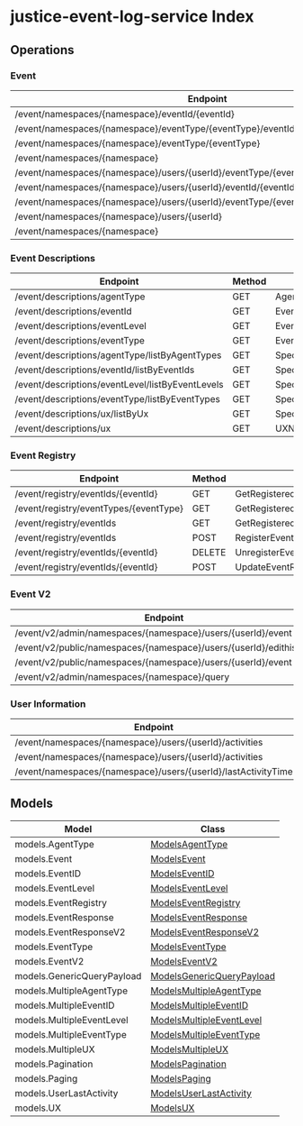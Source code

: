 [//]: # (<< template file: justice_py_sdk_codegen/__main__.py)

# justice-event-log-service Index


## Operations

### Event
| Endpoint | Method | ID | Class | Wrapper |
|---|---|---|---|---|
| /event/namespaces/{namespace}/eventId/{eventId} | GET | GetEventByEventIDHandler | [GetEventByEventIDHandler](../accelbyte_py_sdk/api/eventlog/operations/event/get_event_by_event_id_handler.py) | [get_event_by_event_id_handler](../accelbyte_py_sdk/api/eventlog/wrappers/_event.py) |
| /event/namespaces/{namespace}/eventType/{eventType}/eventId/{eventId} | GET | GetEventByEventTypeAndEventIDHandler | [GetEventByEventTypeAndEventIDHandler](../accelbyte_py_sdk/api/eventlog/operations/event/get_event_by_event_type_and_event_id_handler.py) | [get_event_by_event_type_and_event_id_handler](../accelbyte_py_sdk/api/eventlog/wrappers/_event.py) |
| /event/namespaces/{namespace}/eventType/{eventType} | GET | GetEventByEventTypeHandler | [GetEventByEventTypeHandler](../accelbyte_py_sdk/api/eventlog/operations/event/get_event_by_event_type_handler.py) | [get_event_by_event_type_handler](../accelbyte_py_sdk/api/eventlog/wrappers/_event.py) |
| /event/namespaces/{namespace} | GET | GetEventByNamespaceHandler | [GetEventByNamespaceHandler](../accelbyte_py_sdk/api/eventlog/operations/event/get_event_by_namespace_handler.py) | [get_event_by_namespace_handler](../accelbyte_py_sdk/api/eventlog/wrappers/_event.py) |
| /event/namespaces/{namespace}/users/{userId}/eventType/{eventType}/eventId/{eventId} | GET | GetEventByUserEventIDAndEventTypeHandler | [GetEventByUserEventIDAndEventTypeHandler](../accelbyte_py_sdk/api/eventlog/operations/event/get_event_by_user_event_id_and_event_type_handler.py) | [get_event_by_user_event_id_and_event_type_handler](../accelbyte_py_sdk/api/eventlog/wrappers/_event.py) |
| /event/namespaces/{namespace}/users/{userId}/eventId/{eventId} | GET | GetEventByUserIDAndEventIDHandler | [GetEventByUserIDAndEventIDHandler](../accelbyte_py_sdk/api/eventlog/operations/event/get_event_by_user_id_and_event_id_handler.py) | [get_event_by_user_id_and_event_id_handler](../accelbyte_py_sdk/api/eventlog/wrappers/_event.py) |
| /event/namespaces/{namespace}/users/{userId}/eventType/{eventType} | GET | GetEventByUserIDAndEventTypeHandler | [GetEventByUserIDAndEventTypeHandler](../accelbyte_py_sdk/api/eventlog/operations/event/get_event_by_user_id_and_event_type_handler.py) | [get_event_by_user_id_and_event_type_handler](../accelbyte_py_sdk/api/eventlog/wrappers/_event.py) |
| /event/namespaces/{namespace}/users/{userId} | GET | GetEventByUserIDHandler | [GetEventByUserIDHandler](../accelbyte_py_sdk/api/eventlog/operations/event/get_event_by_user_id_handler.py) | [get_event_by_user_id_handler](../accelbyte_py_sdk/api/eventlog/wrappers/_event.py) |
| /event/namespaces/{namespace} | POST | PostEventHandler | [PostEventHandler](../accelbyte_py_sdk/api/eventlog/operations/event/post_event_handler.py) | [post_event_handler](../accelbyte_py_sdk/api/eventlog/wrappers/_event.py) |

### Event Descriptions
| Endpoint | Method | ID | Class | Wrapper |
|---|---|---|---|---|
| /event/descriptions/agentType | GET | AgentTypeDescriptionHandler | [AgentTypeDescriptionHandler](../accelbyte_py_sdk/api/eventlog/operations/event_descriptions/agent_type_description_handler.py) | [agent_type_description_handler](../accelbyte_py_sdk/api/eventlog/wrappers/_event_descriptions.py) |
| /event/descriptions/eventId | GET | EventIDDescriptionHandler | [EventIDDescriptionHandler](../accelbyte_py_sdk/api/eventlog/operations/event_descriptions/event_id_description_handler.py) | [event_id_description_handler](../accelbyte_py_sdk/api/eventlog/wrappers/_event_descriptions.py) |
| /event/descriptions/eventLevel | GET | EventLevelDescriptionHandler | [EventLevelDescriptionHandler](../accelbyte_py_sdk/api/eventlog/operations/event_descriptions/event_level_description_handler.py) | [event_level_description_handler](../accelbyte_py_sdk/api/eventlog/wrappers/_event_descriptions.py) |
| /event/descriptions/eventType | GET | EventTypeDescriptionHandler | [EventTypeDescriptionHandler](../accelbyte_py_sdk/api/eventlog/operations/event_descriptions/event_type_description_handler.py) | [event_type_description_handler](../accelbyte_py_sdk/api/eventlog/wrappers/_event_descriptions.py) |
| /event/descriptions/agentType/listByAgentTypes | GET | SpecificAgentTypeDescriptionHandler | [SpecificAgentTypeDescriptionHandler](../accelbyte_py_sdk/api/eventlog/operations/event_descriptions/specific_agent_type_description_handler.py) | [specific_agent_type_description_handler](../accelbyte_py_sdk/api/eventlog/wrappers/_event_descriptions.py) |
| /event/descriptions/eventId/listByEventIds | GET | SpecificEventIDDescriptionHandler | [SpecificEventIDDescriptionHandler](../accelbyte_py_sdk/api/eventlog/operations/event_descriptions/specific_event_id_description_handler.py) | [specific_event_id_description_handler](../accelbyte_py_sdk/api/eventlog/wrappers/_event_descriptions.py) |
| /event/descriptions/eventLevel/listByEventLevels | GET | SpecificEventLevelDescriptionHandler | [SpecificEventLevelDescriptionHandler](../accelbyte_py_sdk/api/eventlog/operations/event_descriptions/specific_event_level_description_handler.py) | [specific_event_level_description_handler](../accelbyte_py_sdk/api/eventlog/wrappers/_event_descriptions.py) |
| /event/descriptions/eventType/listByEventTypes | GET | SpecificEventTypeDescriptionHandler | [SpecificEventTypeDescriptionHandler](../accelbyte_py_sdk/api/eventlog/operations/event_descriptions/specific_event_type_description_handler.py) | [specific_event_type_description_handler](../accelbyte_py_sdk/api/eventlog/wrappers/_event_descriptions.py) |
| /event/descriptions/ux/listByUx | GET | SpecificUXDescriptionHandler | [SpecificUXDescriptionHandler](../accelbyte_py_sdk/api/eventlog/operations/event_descriptions/specific_ux_description_handler.py) | [specific_ux_description_handler](../accelbyte_py_sdk/api/eventlog/wrappers/_event_descriptions.py) |
| /event/descriptions/ux | GET | UXNameDescriptionHandler | [UXNameDescriptionHandler](../accelbyte_py_sdk/api/eventlog/operations/event_descriptions/ux_name_description_handler.py) | [ux_name_description_handler](../accelbyte_py_sdk/api/eventlog/wrappers/_event_descriptions.py) |

### Event Registry
| Endpoint | Method | ID | Class | Wrapper |
|---|---|---|---|---|
| /event/registry/eventIds/{eventId} | GET | GetRegisteredEventIDHandler | [GetRegisteredEventIDHandler](../accelbyte_py_sdk/api/eventlog/operations/event_registry/get_registered_event_id_handler.py) | [get_registered_event_id_handler](../accelbyte_py_sdk/api/eventlog/wrappers/_event_registry.py) |
| /event/registry/eventTypes/{eventType} | GET | GetRegisteredEventsByEventTypeHandler | [GetRegisteredEventsByEventTypeHandler](../accelbyte_py_sdk/api/eventlog/operations/event_registry/get_registered_events_by_event_type_handler.py) | [get_registered_events_by_event_type_handler](../accelbyte_py_sdk/api/eventlog/wrappers/_event_registry.py) |
| /event/registry/eventIds | GET | GetRegisteredEventsHandler | [GetRegisteredEventsHandler](../accelbyte_py_sdk/api/eventlog/operations/event_registry/get_registered_events_handler.py) | [get_registered_events_handler](../accelbyte_py_sdk/api/eventlog/wrappers/_event_registry.py) |
| /event/registry/eventIds | POST | RegisterEventHandler | [RegisterEventHandler](../accelbyte_py_sdk/api/eventlog/operations/event_registry/register_event_handler.py) | [register_event_handler](../accelbyte_py_sdk/api/eventlog/wrappers/_event_registry.py) |
| /event/registry/eventIds/{eventId} | DELETE | UnregisterEventIDHandler | [UnregisterEventIDHandler](../accelbyte_py_sdk/api/eventlog/operations/event_registry/unregister_event_id_handler.py) | [unregister_event_id_handler](../accelbyte_py_sdk/api/eventlog/wrappers/_event_registry.py) |
| /event/registry/eventIds/{eventId} | POST | UpdateEventRegistryHandler | [UpdateEventRegistryHandler](../accelbyte_py_sdk/api/eventlog/operations/event_registry/update_event_registry_handler.py) | [update_event_registry_handler](../accelbyte_py_sdk/api/eventlog/wrappers/_event_registry.py) |

### Event V2
| Endpoint | Method | ID | Class | Wrapper |
|---|---|---|---|---|
| /event/v2/admin/namespaces/{namespace}/users/{userId}/event | GET | GetEventSpecificUserV2Handler | [GetEventSpecificUserV2Handler](../accelbyte_py_sdk/api/eventlog/operations/event_v2/get_event_specific_user_v2_handler.py) | [get_event_specific_user_v2_handler](../accelbyte_py_sdk/api/eventlog/wrappers/_event_v2.py) |
| /event/v2/public/namespaces/{namespace}/users/{userId}/edithistory | GET | GetPublicEditHistory | [GetPublicEditHistory](../accelbyte_py_sdk/api/eventlog/operations/event_v2/get_public_edit_history.py) | [get_public_edit_history](../accelbyte_py_sdk/api/eventlog/wrappers/_event_v2.py) |
| /event/v2/public/namespaces/{namespace}/users/{userId}/event | GET | GetUserEventsV2Public | [GetUserEventsV2Public](../accelbyte_py_sdk/api/eventlog/operations/event_v2/get_user_events_v2_public.py) | [get_user_events_v2_public](../accelbyte_py_sdk/api/eventlog/wrappers/_event_v2.py) |
| /event/v2/admin/namespaces/{namespace}/query | POST | QueryEventStreamHandler | [QueryEventStreamHandler](../accelbyte_py_sdk/api/eventlog/operations/event_v2/query_event_stream_handler.py) | [query_event_stream_handler](../accelbyte_py_sdk/api/eventlog/wrappers/_event_v2.py) |

### User Information
| Endpoint | Method | ID | Class | Wrapper |
|---|---|---|---|---|
| /event/namespaces/{namespace}/users/{userId}/activities | DELETE | DeleteUserActivitiesHandler | [DeleteUserActivitiesHandler](../accelbyte_py_sdk/api/eventlog/operations/user_information/delete_user_activities_handler.py) | [delete_user_activities_handler](../accelbyte_py_sdk/api/eventlog/wrappers/_user_information.py) |
| /event/namespaces/{namespace}/users/{userId}/activities | GET | GetUserActivitiesHandler | [GetUserActivitiesHandler](../accelbyte_py_sdk/api/eventlog/operations/user_information/get_user_activities_handler.py) | [get_user_activities_handler](../accelbyte_py_sdk/api/eventlog/wrappers/_user_information.py) |
| /event/namespaces/{namespace}/users/{userId}/lastActivityTime | GET | LastUserActivityTimeHandler | [LastUserActivityTimeHandler](../accelbyte_py_sdk/api/eventlog/operations/user_information/last_user_activity_time_handler.py) | [last_user_activity_time_handler](../accelbyte_py_sdk/api/eventlog/wrappers/_user_information.py) |


## Models
| Model | Class |
|---|---|
| models.AgentType | [ModelsAgentType](../accelbyte_py_sdk/api/eventlog/models/models_agent_type.py) |
| models.Event | [ModelsEvent](../accelbyte_py_sdk/api/eventlog/models/models_event.py) |
| models.EventID | [ModelsEventID](../accelbyte_py_sdk/api/eventlog/models/models_event_id.py) |
| models.EventLevel | [ModelsEventLevel](../accelbyte_py_sdk/api/eventlog/models/models_event_level.py) |
| models.EventRegistry | [ModelsEventRegistry](../accelbyte_py_sdk/api/eventlog/models/models_event_registry.py) |
| models.EventResponse | [ModelsEventResponse](../accelbyte_py_sdk/api/eventlog/models/models_event_response.py) |
| models.EventResponseV2 | [ModelsEventResponseV2](../accelbyte_py_sdk/api/eventlog/models/models_event_response_v2.py) |
| models.EventType | [ModelsEventType](../accelbyte_py_sdk/api/eventlog/models/models_event_type.py) |
| models.EventV2 | [ModelsEventV2](../accelbyte_py_sdk/api/eventlog/models/models_event_v2.py) |
| models.GenericQueryPayload | [ModelsGenericQueryPayload](../accelbyte_py_sdk/api/eventlog/models/models_generic_query_payload.py) |
| models.MultipleAgentType | [ModelsMultipleAgentType](../accelbyte_py_sdk/api/eventlog/models/models_multiple_agent_type.py) |
| models.MultipleEventID | [ModelsMultipleEventID](../accelbyte_py_sdk/api/eventlog/models/models_multiple_event_id.py) |
| models.MultipleEventLevel | [ModelsMultipleEventLevel](../accelbyte_py_sdk/api/eventlog/models/models_multiple_event_level.py) |
| models.MultipleEventType | [ModelsMultipleEventType](../accelbyte_py_sdk/api/eventlog/models/models_multiple_event_type.py) |
| models.MultipleUX | [ModelsMultipleUX](../accelbyte_py_sdk/api/eventlog/models/models_multiple_ux.py) |
| models.Pagination | [ModelsPagination](../accelbyte_py_sdk/api/eventlog/models/models_pagination.py) |
| models.Paging | [ModelsPaging](../accelbyte_py_sdk/api/eventlog/models/models_paging.py) |
| models.UserLastActivity | [ModelsUserLastActivity](../accelbyte_py_sdk/api/eventlog/models/models_user_last_activity.py) |
| models.UX | [ModelsUX](../accelbyte_py_sdk/api/eventlog/models/models_ux.py) |
